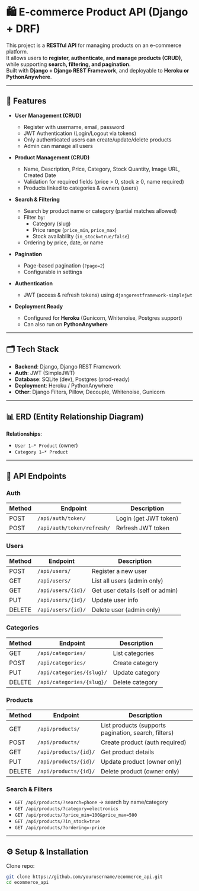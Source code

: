 # 🛍️ E-commerce Product API (Django + DRF)

This project is a **RESTful API** for managing products on an e-commerce platform.  
It allows users to **register, authenticate, and manage products (CRUD)**, while supporting **search, filtering, and pagination**.  
Built with **Django + Django REST Framework**, and deployable to **Heroku or PythonAnywhere**.  

---

## 🚀 Features

- **User Management (CRUD)**
  - Register with username, email, password
  - JWT Authentication (Login/Logout via tokens)
  - Only authenticated users can create/update/delete products
  - Admin can manage all users

- **Product Management (CRUD)**
  - Name, Description, Price, Category, Stock Quantity, Image URL, Created Date
  - Validation for required fields (price > 0, stock ≥ 0, name required)
  - Products linked to categories & owners (users)

- **Search & Filtering**
  - Search by product name or category (partial matches allowed)
  - Filter by:
    - Category (slug)
    - Price range (`price_min`, `price_max`)
    - Stock availability (`in_stock=true/false`)
  - Ordering by price, date, or name

- **Pagination**
  - Page-based pagination (`?page=2`)
  - Configurable in settings

- **Authentication**
  - JWT (access & refresh tokens) using `djangorestframework-simplejwt`

- **Deployment Ready**
  - Configured for **Heroku** (Gunicorn, Whitenoise, Postgres support)
  - Can also run on **PythonAnywhere**

---

## 🗂️ Tech Stack

- **Backend**: Django, Django REST Framework
- **Auth**: JWT (SimpleJWT)
- **Database**: SQLite (dev), Postgres (prod-ready)
- **Deployment**: Heroku / PythonAnywhere
- **Other**: Django Filters, Pillow, Decouple, Whitenoise, Gunicorn

---

## 📊 ERD (Entity Relationship Diagram)


**Relationships**:
- `User 1—* Product` (owner)
- `Category 1—* Product`

---

## 🔑 API Endpoints

### Auth
| Method | Endpoint              | Description |
|--------|-----------------------|-------------|
| POST   | `/api/auth/token/`    | Login (get JWT token) |
| POST   | `/api/auth/token/refresh/` | Refresh JWT token |

### Users
| Method | Endpoint         | Description |
|--------|------------------|-------------|
| POST   | `/api/users/`    | Register a new user |
| GET    | `/api/users/`    | List all users (admin only) |
| GET    | `/api/users/{id}/` | Get user details (self or admin) |
| PUT    | `/api/users/{id}/` | Update user info |
| DELETE | `/api/users/{id}/` | Delete user (admin only) |

### Categories
| Method | Endpoint             | Description |
|--------|----------------------|-------------|
| GET    | `/api/categories/`   | List categories |
| POST   | `/api/categories/`   | Create category |
| PUT    | `/api/categories/{slug}/` | Update category |
| DELETE | `/api/categories/{slug}/` | Delete category |

### Products
| Method | Endpoint                 | Description |
|--------|--------------------------|-------------|
| GET    | `/api/products/`         | List products (supports pagination, search, filters) |
| POST   | `/api/products/`         | Create product (auth required) |
| GET    | `/api/products/{id}/`    | Get product details |
| PUT    | `/api/products/{id}/`    | Update product (owner only) |
| DELETE | `/api/products/{id}/`    | Delete product (owner only) |

### Search & Filters
- `GET /api/products/?search=phone` → search by name/category  
- `GET /api/products/?category=electronics`  
- `GET /api/products/?price_min=100&price_max=500`  
- `GET /api/products/?in_stock=true`  
- `GET /api/products/?ordering=-price`  

---

## ⚙️ Setup & Installation

Clone repo:
```bash
git clone https://github.com/yourusername/ecommerce_api.git
cd ecommerce_api
